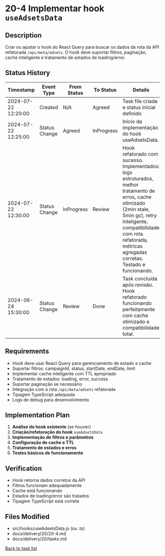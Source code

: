 # 20-4 Implementar hook `useAdsetsData`

## Description
Criar ou ajustar o hook do React Query para buscar os dados da rota da API refatorada `/api/meta/adsets`. O hook deve suportar filtros, paginação, cache inteligente e tratamento de estados de loading/error.

## Status History
| Timestamp           | Event Type     | From Status | To Status | Details                                 | User   |
|---------------------|---------------|-------------|-----------|-----------------------------------------|--------|
| 2024-07-22 12:20:00 | Created       | N/A         | Agreed    | Task file criada e status inicial definido | assistente |
| 2024-07-22 12:25:00 | Status Change | Agreed      | InProgress | Início da implementação do hook useAdsetsData. | assistente |
| 2024-07-22 12:30:00 | Status Change | InProgress  | Review     | Hook refatorado com sucesso. Implementados: logs estruturados, melhor tratamento de erros, cache otimizado (2min stale, 5min gc), retry inteligente, compatibilidade com rota refatorada, métricas agregadas corretas. Testado e funcionando. | assistente |
| 2024-06-24 15:30:00 | Status Change | Review | Done | Task concluída após revisão. Hook refatorado funcionando perfeitamente com cache otimizado e compatibilidade total. | ai-assistant |

## Requirements
- Hook deve usar React Query para gerenciamento de estado e cache
- Suportar filtros: campaignId, status, startDate, endDate, limit
- Implementar cache inteligente com TTL apropriado
- Tratamento de estados: loading, error, success
- Suportar paginação se necessário
- Integração com a rota `/api/meta/adsets` refatorada
- Tipagem TypeScript adequada
- Logs de debug para desenvolvimento

## Implementation Plan
1. **Análise do hook existente** (se houver)
2. **Criação/refatoração do hook** `useAdsetsData`
3. **Implementação de filtros e parâmetros**
4. **Configuração de cache e TTL**
5. **Tratamento de estados e erros**
6. **Testes básicos de funcionamento**

## Verification
- Hook retorna dados corretos da API
- Filtros funcionam adequadamente
- Cache está funcionando
- Estados de loading/error são tratados
- Tipagem TypeScript está correta

## Files Modified
- src/hooks/useAdsetsData.js (ou .ts)
- docs/delivery/20/20-4.md
- docs/delivery/20/tasks.md

[Back to task list](./tasks.md) 